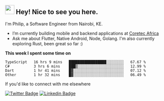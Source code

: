 <h2><img src="https://slackmojis.com/emojis/3643-cool-doge/download" width="30"/> Hey! Nice to see you here.</h2>

<p>I'm Philip, a Software Engineer from Nairobi, KE. 

- I’m currently building mobile and backend applications at [Coretec Africa](https://coretecafrica.com/)</br>
- Ask me about Flutter, Native Android, Node, Golang. I'm also currently exploring Rust, been great so far :)</p>

**This week I spent some time on**
<!--START_SECTION:waka-->

```text
TypeScript   16 hrs 9 mins   █████████████████░░░░░░░░   67.67 %
C#           3 hrs 6 mins    ███▒░░░░░░░░░░░░░░░░░░░░░   12.99 %
Dart         1 hr 41 mins    █▓░░░░░░░░░░░░░░░░░░░░░░░   07.12 %
Other        1 hr 32 mins    █▓░░░░░░░░░░░░░░░░░░░░░░░   06.49 %
```

<!--END_SECTION:waka-->

If you'd like to connect with me elsewhere

[![Twitter Badge](https://img.shields.io/badge/-Twitter-1ca0f1?style=flat-square&labelColor=1ca0f1&logo=twitter&logoColor=white&link=https://twitter.com/_diogorodrigues)](https://twitter.com/kimathiphil)  [![Linkedin Badge](https://img.shields.io/badge/-LinkedIn-blue?style=flat-square&logo=Linkedin&logoColor=white&link=https://www.linkedin.com/in/philip-kimathi-2604a9114/)](https://www.linkedin.com/in/philip-kimathi-2604a9114/)
